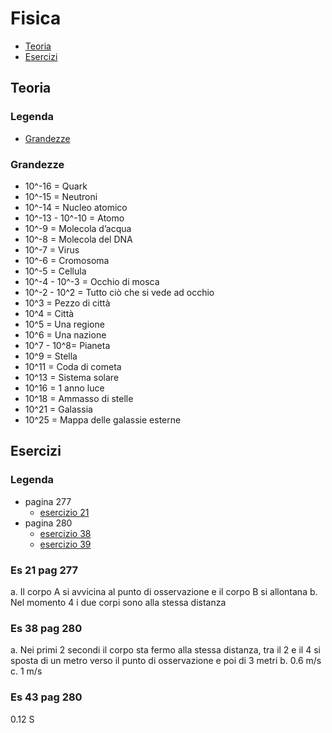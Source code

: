 # Fisica

- [Teoria](https://github.com/killerbossoriginal/quaderno/blob/main/fisica/fisica.md#teoria)
- [Esercizi](https://github.com/killerbossoriginal/quaderno/blob/main/fisica/fisica.md#esercizi)

## Teoria

### Legenda

- [Grandezze](https://github.com/killerbossoriginal/quaderno/blob/main/fisica/fisica.md#grandezze)

### Grandezze

- 10^-16 = Quark
- 10^-15 = Neutroni
- 10^-14 = Nucleo atomico
- 10^-13 - 10^-10 = Atomo
- 10^-9 = Molecola d’acqua
- 10^-8 = Molecola del DNA
- 10^-7 = Virus
- 10^-6 = Cromosoma
- 10^-5 = Cellula
- 10^-4 - 10^-3 = Occhio di mosca
- 10^-2 - 10^2 = Tutto ciò che si vede ad occhio
- 10^3 = Pezzo di città
- 10^4 = Città
- 10^5 = Una regione
- 10^6 = Una nazione
- 10^7 - 10^8= Pianeta
- 10^9 = Stella
- 10^11 = Coda di cometa
- 10^13 = Sistema solare
- 10^16 = 1 anno luce
- 10^18 = Ammasso di stelle
- 10^21 = Galassia
- 10^25 = Mappa delle galassie esterne

## Esercizi

### Legenda

- pagina 277
  - [esercizio 21](https://github.com/killerbossoriginal/quaderno/blob/main/fisica/fisica.md#es-21-pag-277)
- pagina 280
  - [esercizio 38](https://github.com/killerbossoriginal/quaderno/blob/main/fisica/fisica.md#es-38-pag-280)
  - [esercizio 39](https://github.com/killerbossoriginal/quaderno/blob/main/fisica/fisica.md#es-43-pag-280)

### Es 21 pag 277

a. Il corpo A si avvicina al punto di osservazione e il corpo B si allontana
b. Nel momento 4 i due corpi sono alla stessa distanza

### Es 38 pag 280

a. Nei primi 2 secondi il corpo sta fermo alla stessa distanza, tra il 2 e il 4 si sposta di un metro verso il punto di osservazione e poi di 3 metri
b. 0.6 m/s
c. 1 m/s

### Es 43 pag 280

0.12 S
